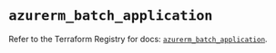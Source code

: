 # `azurerm_batch_application`

Refer to the Terraform Registry for docs: [`azurerm_batch_application`](https://registry.terraform.io/providers/hashicorp/azurerm/3.87.0/docs/resources/batch_application).
